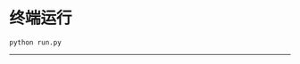 # 终端运行

```shell
python run.py
```
************************************************************************************************************************************************************************************************************************************************************************************************************************************************************************************************************************************************************************************************************************************************************************************************************************************************************************************************************************************************************************************************************************************************************************************************************************************************************************************************************************************************************************************************************************************************************************************************************************